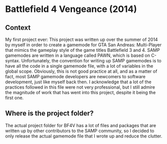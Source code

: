 # Battlefield 4 Vengeance (2014)

## Context

My first project ever: This project was written up over the summer of 2014 by myself in order to create a gamemode for GTA San Andreas: Multi-Player that mimics the gameplay style of the game titles Battlefield 3 and 4. SAMP gamemodes are written in a language called PAWN, which is based on C-syntax. Unfortunately, the convention for writing up SAMP gamemodes is to have all the code in a single gamemode file, with a lot of variables in the global scope. Obviously, this is not good practice at all, and as a matter of fact, most SAMP gamemode developers are newcomers to software development, just like myself back then. I acknowledge that a lot of the practices followed in this file were not very professional, but I still admire the magnitude of work that has went into this project, despite it being the first one.

## Where is the project folder?
The actual project folder for BF4V has a lot of files and packages that are written up by other contributors to the SAMP community, so I decided to only release the actual gamemode file that I wrote up and reduce the clutter.
